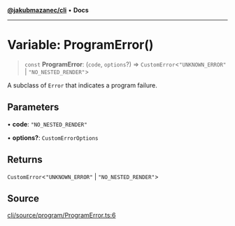 [**@jakubmazanec/cli**](../README.md) • **Docs**

---

# Variable: ProgramError()

> `const` **ProgramError**: (`code`, `options`?) => `CustomError`\<`"UNKNOWN_ERROR"` \|
> `"NO_NESTED_RENDER"`\>

A subclass of `Error` that indicates a program failure.

## Parameters

• **code**: `"NO_NESTED_RENDER"`

• **options?**: `CustomErrorOptions`

## Returns

`CustomError`\<`"UNKNOWN_ERROR"` \| `"NO_NESTED_RENDER"`\>

## Source

[cli/source/program/ProgramError.ts:6](https://github.com/jakubmazanec/js-tools/blob/7be96c9bc335915647cfe729050b17fe2580309a/packages/cli/source/program/ProgramError.ts#L6)
